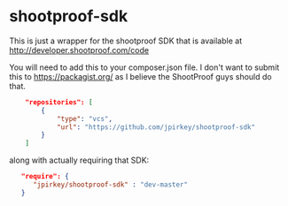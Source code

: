 shootproof-sdk
==============

This is just a wrapper for the shootproof SDK that is available at http://developer.shootproof.com/code

You will need to add this to your composer.json file.  I don't want to submit this to https://packagist.org/ as I believe the ShootProof guys should do that.
```json
    "repositories": [
        {
            "type": "vcs",
            "url": "https://github.com/jpirkey/shootproof-sdk"
        }
    ]
```

along with actually requiring that SDK:
```json
   "require": {
      "jpirkey/shootproof-sdk" : "dev-master"
   }

```
